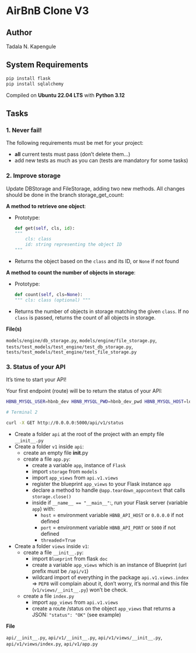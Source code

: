 # AirBnB Clone V3

## Author
Tadala N. Kapengule

## System Requirements
```python
pip install flask
pip install sqlalchemy
```
Compiled on __Ubuntu 22.04 LTS__ with __Python 3.12__

## Tasks

### 1. Never fail!

The following requirements must be met for your project:

- **all** current tests must pass (don’t delete them…)
- add new tests as much as you can (tests are mandatory for some tasks)

### 2. Improve storage

Update DBStorage and FileStorage, adding two new methods. All changes should be done in the branch storage_get_count:

__A method to retrieve one object__:

- Prototype:
	```python
	def get(self, cls, id):
	""" 	
		cls: class
		id: string representing the object ID
	"""
	```
- Returns the object based on the ``class`` and its ID, or ``None`` if not found

__A method to count the number of objects in storage__:

- Prototype:
	```python
	def count(self, cls=None):
	""" cls: class (optional) """
	```
- Returns the number of objects in storage matching the given ``class``. If no ``class`` is passed, returns the count of all objects in storage.

__File(s)__

``models/engine/db_storage.py``, ``models/engine/file_storage.py``, ``tests/test_models/test_engine/test_db_storage.py``, ``tests/test_models/test_engine/test_file_storage.py``

### 3. Status of your API

It’s time to start your API!

Your first endpoint (route) will be to return the status of your API:

```bash
HBNB_MYSQL_USER=hbnb_dev HBNB_MYSQL_PWD=hbnb_dev_pwd HBNB_MYSQL_HOST=localhost HBNB_MYSQL_DB=hbnb_dev_db HBNB_TYPE_STORAGE=db HBNB_API_HOST=0.0.0.0 HBNB_API_PORT=5000 python3 -m api.v1.app

# Terminal 2

curl -X GET http://0.0.0.0:5000/api/v1/status
```

- Create a folder ``api`` at the root of the project with an empty file ``__init__.py``
- Create a folder ``v1`` inside ``api``:
    - create an empty file __init__.py
    - create a file ``app.py``:
        - create a variable ``app``, instance of ``Flask``
        - import ``storage`` from ``models``
        - import ``app_views`` from ``api.v1.views``
        - register the blueprint ``app_views`` to your Flask instance ``app``
        - declare a method to handle ``@app.teardown_appcontext`` that calls ``storage.close()``
        - inside if ``__name__ == "__main__"``:, run your Flask server (variable ``app``) with:
            - ``host`` = environment variable ``HBNB_API_HOST`` or ``0.0.0.0`` if not defined
            - ``port`` = environment variable ``HBNB_API_PORT`` or ``5000`` if not defined
            - ``threaded``=``True``
- Create a folder ``views`` inside ``v1``:
    - create a file ``__init__.py``:
        - import ``Blueprint`` from flask ``doc``
        - create a variable ``app_views`` which is an instance of Blueprint (url prefix must be ``/api/v1``)
        - wildcard import of everything in the package ``api.v1.views.index`` => ``PEP8`` will complain about it, don’t worry, it’s normal and this file (``v1/views/__init__.py``) won’t be check.
    - create a file ``index.py``
        - import ``app_views`` from ``api.v1.views``
        - create a route /status on the object ``app_views`` that returns a JSON: ``"status": "OK"`` (see example)

__File__

``api/__init__.py``, ``api/v1/__init__.py``, ``api/v1/views/__init__.py``, ``api/v1/views/index.py``, ``api/v1/app.py``